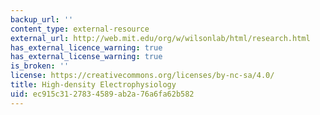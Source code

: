 ```yaml
---
backup_url: ''
content_type: external-resource
external_url: http://web.mit.edu/org/w/wilsonlab/html/research.html
has_external_licence_warning: true
has_external_license_warning: true
is_broken: ''
license: https://creativecommons.org/licenses/by-nc-sa/4.0/
title: High-density Electrophysiology
uid: ec915c31-2783-4589-ab2a-76a6fa62b582
---
```

